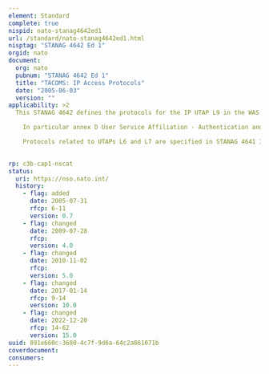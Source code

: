 ```yaml
---
element: Standard
complete: true
nispid: nato-stanag4642ed1
url: /standard/nato-stanag4642ed1.html
nisptag: "STANAG 4642 Ed 1"
orgid: nato
document:
  org: nato
  pubnum: "STANAG 4642 Ed 1"
  title: "TACOMS: IP Access Protocols"
  date: "2005-06-03"
  version: ""
applicability: >2
  This STANAG 4642 defines the protocols for the IP UTAP L9 in the WAS and LAS Network elements. User terminal access points in general are presented in figure 1-1, the IP UTAP L9 in figure 1-2 and in table 1-1. The figures and the table are depicted in the TACOMS Head STANAG 4637.  In General M5 (the UTAP for radio networks) is out of the scope of this STANAG 4642. However, M5 profiles might refer to specific parts of this STANAG 4642.

    In particular annex D User Service Affiliation - Authentication and IP Terminal Registration of this STANAG 4642 is fully applicable to UTAP M5. Other protocols related to M5 are specified in STANAG 4645 Radio Protocols.

    Protocols related to UTAPs L6 and L7 are specified in STANAG 4641 ISDN Access Protocols.

  
rp: c3b-cap1-nscat
status:
  uri: https://nso.nato.int/
  history: 
    - flag: added
      date: 2005-07-31
      rfcp: 6-11
      version: 0.7
    - flag: changed
      date: 2009-07-28
      rfcp: 
      version: 4.0
    - flag: changed
      date: 2010-11-02
      rfcp: 
      version: 5.0
    - flag: changed
      date: 2017-01-14
      rfcp: 9-14
      version: 10.0
    - flag: changed
      date: 2022-12-20
      rfcp: 14-62
      version: 15.0
uuid: 891e660c-3680-4c7f-9d6a-64c2a861071b
coverdocument:
consumers:
---
```

